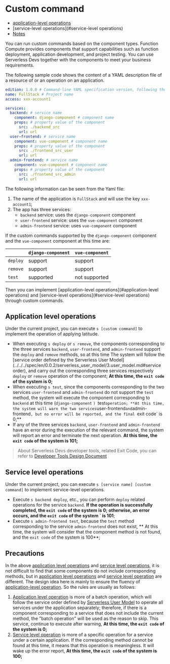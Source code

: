 # Custom command

- [application-level operations](#application-level-operations)
- [service-level operations](#service-level operations)
- [Notes](#Notes)

You can run custom commands based on the component types. Function Compute provides components that support capabilities such as function deployment, application development, and project testing. You can use Serverless Devs together with the components to meet your business requirements. 

The following sample code shows the content of a YAML description file of a resource of or an operation on an application.

````yaml
edition: 1.0.0 # Command-line YAML specification version, following the Semantic Versioning specification
name: FullStack # Project name
access: xxx-account1

services:
  backend: # service name
    component: django-component # component name
    props: # property value of the component
      src: ./backend_src
      url: url
  user—frontend: # service name
    component: vue-component # component name
    props: # property value of the component
      src: ./frontend_src_user
      url: url
  admin-frontend: # service name
    component: vue-component # component name
    props: # property value of the component
      src: ./frontend_src_admin
      url: url
````

The following information can be seen from the Yaml file:
1. The name of the application is `FullStack` and will use the key `xxx-account1`;
2. The app has three services:
    - `backend` service: uses the `django-component` component
    - `user-frontend` service: uses the `vue-component` component
    - `admin-frontend` service: uses `vue-component` component
    
If the custom commands supported by the `django-component` component and the `vue-component` component at this time are:

| | `django-component` | `vue-component` |
| --- | --- | --- |
| `deploy` | support | support |
| `remove` | support | support |
| `test` | supported | not supported |

Then you can implement [application-level operations](#application-level operations) and [service-level operations](#service-level operations) through custom commands.

## Application level operations

Under the current project, you can execute `s [custom command]` to implement the operation of applying latitude.

- When executing `s deploy` or `s remove`, the components corresponding to the three services `backend`, `user-frontend`, and `admin-frontend` support the `deploy` and `remove` methods, so at this time The system will follow the [service order defined by the Serverless User Model] (../../../spec/en/0.0.2/serverless_user_model/3.user_model.md#service order), and carry out the corresponding three services respectively `deploy` or `remove` operation of the component; **At this time, the `exit code` of the system is 0;**
- When executing `s test`, since the components corresponding to the two services `user-frontend` and `admin-frontend` do not support the `test` method, the system will execute the component corresponding to `backend` at this time (`django-component` `) `test` operation; **At this time, the system will warn the two services `user-frontend` and `admin-frontend`, but no error will be reported, and the final `exit code` is 0;**
- If any of the three services `backend`, `user-frontend` and `admin-frontend` have an error during the execution of the relevant command, the system will report an error and terminate the next operation. **At this time, the `exit code` of the system is 101;**

> About Serverless Devs developer tools, related Exit Code, you can refer to [Developer Tools Design Document](../tool.md)

## Service level operations

Under the current project, you can execute `s [service name] [custom command]` to implement service-level operations.

- Execute `s backend deploy`, etc., you can perform `deploy` related operations for the service `backend`. **If the operation is successfully completed, the `exit code` of the system is 0; otherwise, an error occurs, and the `exit code` of the system ` is 101**;
- Execute `s admin-frontend test`, because the `test` method corresponding to the service `admin-frontend` does not exist, ** At this time, the system will consider that the component method is not found, and the `exit code` of the system is 100**;

## Precautions

In the above [application level operations](#application-level-operations) and [service level operations](#service-level-operations), it is not difficult to find that some components do not include corresponding methods, but in [application level operations](#application-level-operation) and [service level operation](#service-level-operation) are different. The design idea here is mainly to ensure the fluency of [application-level operation](#application-level-operation). So the rules are usually as follows:

1. [Application level operation](#application-level-operation) is more of a batch operation, which will follow the service order defined by [Serverless User Model](../../../spec/en/0.0.2/serverless_user_model/3.user_model.md#service-sequence) to operate all services under the application separately; therefore, if there is a component corresponding to a service that does not include the current method, the "batch operation" will be used as the reason to skip. This service, continue to execute after warning, **At this time, the `exit code` of the system is 0;**
2. [Service level operation](#service-level-operation) is more of a specific operation for a service under a certain application. If the corresponding method cannot be found at this time, it means that this operation is meaningless. It will wake up the error report, **At this time, the `exit code` of the system is 100;**